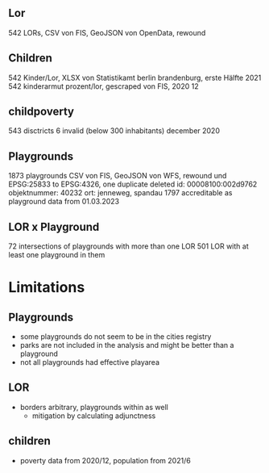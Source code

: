 ## Lor
542 LORs, CSV von FIS, GeoJSON von OpenData, rewound

## Children
542 Kinder/Lor, XLSX von Statistikamt berlin brandenburg, erste Hälfte 2021
542 kinderarmut prozent/lor, gescraped von FIS, 2020 12

## childpoverty
543 disctricts
6 invalid (below 300 inhabitants)
december 2020

## Playgrounds
1873 playgrounds
    CSV von FIS, 
    GeoJSON von WFS, 
    rewound und EPSG:25833 to EPSG:4326, 
    one duplicate deleted
        id: 00008100:002d9762
        objektnummer: 40232
        ort: jenneweg, spandau
1797 accreditable as playground
data from 01.03.2023

## LOR x Playground

72 intersections of playgrounds with more than one LOR
501 LOR with at least one playground in them


# Limitations
## Playgrounds
- some playgrounds do not seem to be in the cities registry
- parks are not included in the analysis and might be better than a playground
- not all playgrounds had effective playarea

## LOR
- borders arbitrary, playgrounds within as well
    - mitigation by calculating adjunctness

## children
- poverty data from 2020/12, population from 2021/6
